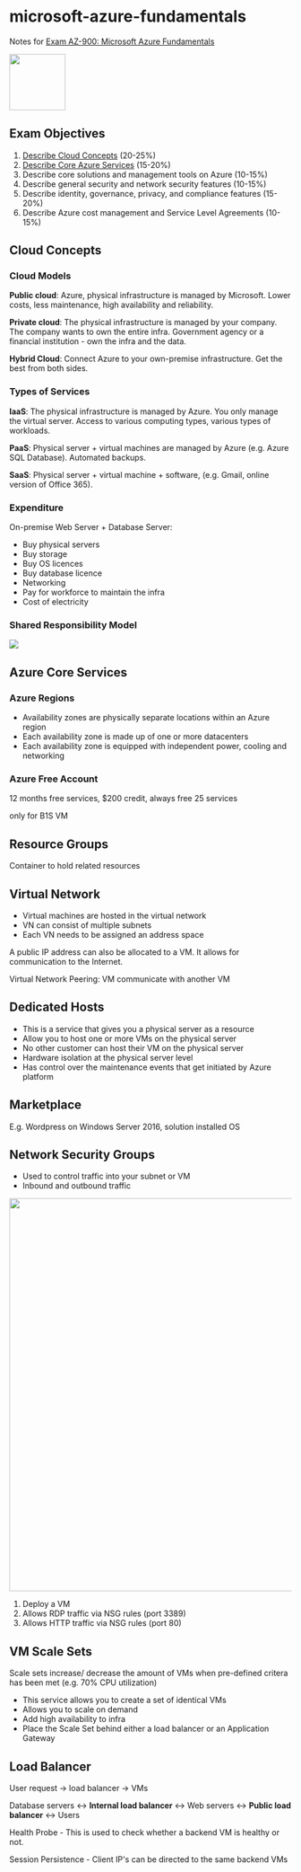 # microsoft-azure-fundamentals
Notes for [Exam AZ-900: Microsoft Azure Fundamentals](https://query.prod.cms.rt.microsoft.com/cms/api/am/binary/RE3WzVA)

<img src=https://docs.microsoft.com/en-us/media/learn/certification/badges/microsoft-certified-fundamentals-badge.svg width=100>

## Exam Objectives

1. [Describe Cloud Concepts](#cloud-concepts) (20-25%)
2. [Describe Core Azure Services](#azure-core-services) (15-20%)
3. Describe core solutions and management tools on Azure (10-15%)
4. Describe general security and network security features (10-15%)
5. Describe identity, governance, privacy, and compliance features (15-20%)
6. Describe Azure cost management and Service Level Agreements (10-15%)


## Cloud Concepts

### Cloud Models

**Public cloud**: Azure, physical infrastructure is managed by Microsoft. Lower costs, less maintenance, high availability and reliability.

**Private cloud**: The physical infrastructure is managed by your company. The company wants to own the entire infra. Government agency or a financial institution - own the infra and the data.

**Hybrid Cloud**: Connect Azure to your own-premise infrastructure. Get the best from both sides.

### Types of Services

**IaaS**: The physical infrastructure is managed by Azure. You only manage the virtual server. Access to various computing types, various types of workloads.

**PaaS**: Physical server + virtual machines are managed by Azure (e.g. Azure SQL Database). Automated backups.

**SaaS**: Physical server + virtual machine + software, (e.g. Gmail, online version of Office 365).

### Expenditure

On-premise Web Server + Database Server:
* Buy physical servers
* Buy storage
* Buy OS licences
* Buy database licence
* Networking
* Pay for workforce to maintain the infra
* Cost of electricity

### Shared Responsibility Model

<img src=https://satalyst.com/wp-content/uploads/2021/02/Azure-shared-responsibility-model.png>


## Azure Core Services

### Azure Regions

* Availability zones are physically separate locations within an Azure region
* Each availability zone is made up of one or more datacenters
* Each availability zone is equipped with independent power, cooling and networking

### Azure Free Account

12 months free services, $200 credit, always free 25 services

only for B1S VM

## Resource Groups

Container to hold related resources

## Virtual Network

* Virtual machines are hosted in the virtual network
* VN can consist of multiple subnets
* Each VN needs to be assigned an address space

A public IP address can also be allocated to a VM. It allows for communication to the Internet.

Virtual Network Peering: VM communicate with another VM

## Dedicated Hosts

* This is a service that gives you a physical server as a resource
* Allow you to host one or more VMs on the physical server
* No other customer can host their VM on the physical server
* Hardware isolation at the physical server level
* Has control over the maintenance events that get initiated by Azure platform

## Marketplace

E.g. Wordpress on Windows Server 2016, solution installed OS

## Network Security Groups

* Used to control traffic into your subnet or VM
* Inbound and outbound traffic

<img src=https://docs.microsoft.com/en-us/azure/bastion/media/bastion-nsg/figure-1.png width=700>

1. Deploy a VM
2. Allows RDP traffic via NSG rules (port 3389)
3. Allows HTTP traffic via NSG rules (port 80)

## VM Scale Sets

Scale sets increase/ decrease the amount of VMs when pre-defined critera has been met (e.g. 70% CPU utilization)

* This service allows you to create a set of identical VMs
* Allows you to scale on demand
* Add high availability to infra
* Place the Scale Set behind either a load balancer or an Application Gateway

## Load Balancer

User request -> load balancer -> VMs

Database servers <-> **Internal load balancer** <-> Web servers <-> **Public load balancer** <-> Users

Health Probe - This is used to check whether a backend VM is healthy or not.

Session Persistence - Client IP's can be directed to the same backend VMs






